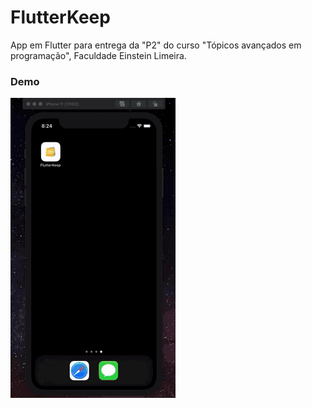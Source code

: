 # FlutterKeep

App em Flutter para entrega da "P2" do curso "Tópicos avançados em programação", Faculdade Einstein Limeira.

### Demo

![Demonstração app no iPhone](demo-iphone.gif)